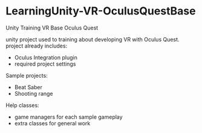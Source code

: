 # LearningUnity-VR-OculusQuestBase
Unity Training VR Base Oculus Quest

unity project used to training about developing VR with Oculus Quest.
project already includes:
- Oculus Integration plugin
- required project settings

Sample projects:
- Beat Saber
- Shooting range 

Help classes:
- game managers for each sample gameplay
- extra classes for general work
